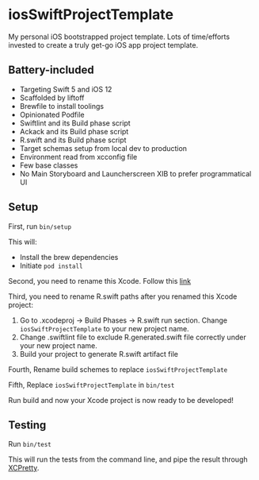 # iosSwiftProjectTemplate #

My personal iOS bootstrapped project template. Lots of time/efforts invested to create a truly get-go iOS app project template.

## Battery-included
- Targeting Swift 5 and iOS 12
- Scaffolded by liftoff
- Brewfile to install toolings
- Opinionated Podfile
- Swiftlint and its Build phase script
- Ackack and its Build phase script
- R.swift and its Build phase script
- Target schemas setup from local dev to production
- Environment read from xcconfig file
- Few base classes
- No Main Storyboard and Launcherscreen XIB to prefer programmatical UI

## Setup ##

First, run `bin/setup`

This will:

 - Install the brew dependencies
 - Initiate `pod install`

Second, you need to rename this Xcode. Follow this [link](https://programmingwithswift.com/how-to-rename-an-xcode-project/)

Third, you need to rename R.swift paths after you renamed this Xcode project:

1. Go to .xcodeproj -> Build Phases -> R.swift run section. Change `iosSwiftProjectTemplate` to your new project name.
2. Change .swiftlint file to exclude R.generated.swift file correctly under your new project name.
3. Build your project to generate R.swift artifact file

Fourth, Rename build schemes to replace `iosSwiftProjectTemplate`

Fifth, Replace `iosSwiftProjectTemplate` in `bin/test`

Run build and now your Xcode project is now ready to be developed!

## Testing ##

Run `bin/test`

This will run the tests from the command line, and pipe the result through
[XCPretty][].

[XCPretty]: https://github.com/supermarin/xcpretty
